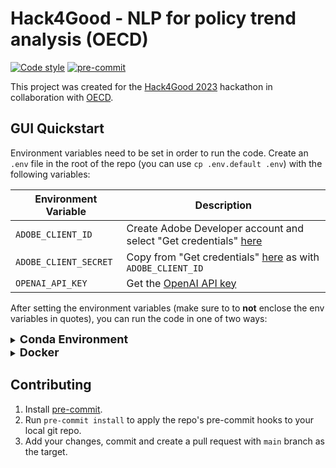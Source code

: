 # Hack4Good - NLP for policy trend analysis (OECD)

[![Code style](https://img.shields.io/badge/code%20style-black-000000.svg)](pyproject.toml)
[![pre-commit](https://img.shields.io/badge/pre--commit-enabled-brightgreen?logo=pre-commit)](.pre-commit-config.yaml)

This project was created for the [Hack4Good 2023](https://www.analytics-club.org/hack4good) hackathon in collaboration with [OECD](https://www.oecd.org/switzerland/).

## GUI Quickstart

Environment variables need to be set in order to run the code.
Create an `.env` file in the root of the repo (you can use `cp .env.default .env`) with the following variables:

| Environment Variable | Description |
| --- | --- |
| `ADOBE_CLIENT_ID` | Create Adobe Developer account and select "Get credentials" [here](https://developer.adobe.com/document-services/docs/overview/pdf-extract-api/) |
| `ADOBE_CLIENT_SECRET` | Copy from "Get credentials" [here](https://developer.adobe.com/document-services/docs/overview/pdf-extract-api/) as with `ADOBE_CLIENT_ID` |
| `OPENAI_API_KEY` | Get the [OpenAI API key](https://help.openai.com/en/articles/4936850-where-do-i-find-my-api-key) |

After setting the environment variables (make sure to to **not** enclose the env variables in quotes), you can run the code in one of two ways:

<details>
<summary><b><font size="+1">Conda Environment</font></b></summary>

1. Create a [conda](https://conda.io/projects/conda/en/latest/user-guide/install/index.html) environment with the required dependencies:

To **create** a conda environment after cloning the repo:
```
# from the root of the repo
conda env create -f environment.yml
# to activate the environment
conda activate hack4good
# to deactivate the environment (when you're done)
conda deactivate
```

(Optional) To **update** the conda environment after pulling latest changes:
```
conda activate hack4good
conda env update -f environment.yml --prune
```

(Optional) To **remove** the conda environment:
```
conda deactivate
conda env remove -n hack4good
```

2. Run the streamlit app
```
python -m streamlit run app/main.py
```

3. Access the streamlit app at [http://localhost:8501](http://localhost:8501)
</details>

<details>
<summary><b><font size="+1">Docker</font></b></summary>

1. Run (or build) the [Docker](https://docs.docker.com/get-docker/) image

To **run** the latest docker image:
```
docker run -p 8501:8501 --env-file .env ghcr.io/dvdblk/hack4good:latest
```

(Optional) To **build** the docker image locally and run it:
```
docker build -t hack4good .
docker run -p 8501:8501 --env-file .env --volume $PWD/data:/app/app/data hack4good
```

2. Access the streamlit app at [http://localhost:8501](http://localhost:8501)

</details>

## Contributing
1. Install [pre-commit](https://pre-commit.com/#installation).
2. Run `pre-commit install` to apply the repo's pre-commit hooks to your local git repo.
3. Add your changes, commit and create a pull request with `main` branch as the target.
